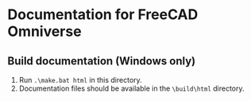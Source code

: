 # Documentation for FreeCAD Omniverse
## Build documentation (Windows only)
1. Run `.\make.bat html` in this directory.
2. Documentation files should be available in the `\build\html` directory. 